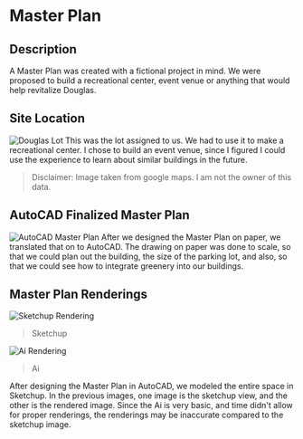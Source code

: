 # Master Plan

## Description
A Master Plan was created with a fictional project in mind. We were proposed to build a recreational center, event venue or anything that would help revitalize Douglas.

## Site Location
<img src="https://i.ibb.co/QQrp21f/Screenshot-2024-10-21-11-19-50-AM.png" alt="Douglas Lot">
This was the lot assigned to us. We had to use it to make a recreational center. I chose to build an event venue, since I figured I could use the experience to learn about similar buildings in the future.

>  Disclaimer: Image taken from google maps. I am not the owner of this data.

## AutoCAD Finalized Master Plan
<img src="https://i.ibb.co/dBGvSRP/Screenshot-2024-10-29-2-27-38-PM.png" alt="AutoCAD Master Plan">
After we designed the Master Plan on paper, we translated that on to AutoCAD. The drawing on paper was done to scale, so that we could plan out the building, the size of the parking lot, and also, so that we could see how to integrate greenery into our buildings.   

## Master Plan Renderings
<img src="https://i.ibb.co/fvXNhxc/Recreation-Center-6.png" alt="Sketchup Rendering">

> Sketchup

<img src="https://i.ibb.co/rGG6R0h/Render-6.jpg" alt="Ai Rendering">

> Ai

After designing the Master Plan in AutoCAD, we modeled the entire space in Sketchup. In the previous images, one image is the sketchup view, and the other is the rendered image. Since the Ai is very basic, and time didn't allow for proper renderings, the renderings may be inaccurate compared to the sketchup image. 
